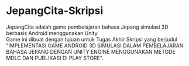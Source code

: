 # JepangCita-Skripsi
JepangCita adalah game pembelajaran bahasa Jepang simulasi 3D berbasis Android menggunakan Unity.<br>
Game ini dibuat dengan tujuan untuk Tugas Akhir Skripsi yang berjudul "IMPLEMENTASI GAME ANDROID 3D SIMULASI DALAM PEMBELAJARAN BAHASA JEPANG DENGAN UNITY ENGINE MENGGUNAKAN METODE MDLC DAN PUBLIKASI DI PLAY STORE".
